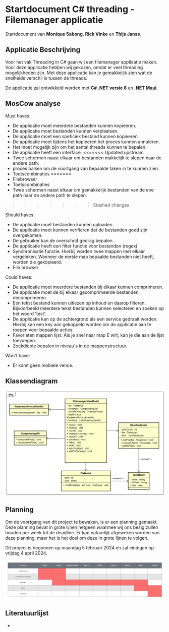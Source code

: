 # Startdocument C# threading - Filemanager applicatie

Startdocument van **Monique Sabong**, **Rick Vinke** en **Thijs Janse**.

## Applicatie Beschrijving
Voor het vak Threading in C# gaan wij een filemanager applicatie maken. Voor deze applicatie hebben wij gekozen, omdat er veel threading mogelijkheden zijn. Met deze applicatie kan je gemakkelijk zien wat de snelheids verschil is tussen de threads. 

De applicatie zal ontwikkeld worden met **C# .NET versie 8** en **.NET Maui**.


## MosCow analyse

Must haves:
- De applicatie moet meerdere bestanden kunnen kopieeren. 
- De applicatie moet bestanden kunnen verplaatsen.
- De applicatie moet een speficiek bestand kunnen kopieeren.
- De applicatie moet tijdens het kopieeren het proces kunnen annuleren.
- Het moet mogelijk zijn om het aantal threads kunnen te bepalen.
- De applicatie heeft een interface.
<<<<<<< Updated upstream
- Twee schermen naast elkaar om bestanden makkelijk te slepen naar de andere path. 
- proces balken om de voortgang van bepaalde taken in te kunnen zien. 
- Toetscombinaties
=======
- Filebrowser
- Toetscombinaties
- Twee schermen naast elkaar om gemakkelijk bestanden van de ene path naar de andere path te slepen. 
>>>>>>> Stashed changes

Should haves:
- De applicatie moet bestanden kunnen uploaden
- De applicatie moet kunnen verifieren dat de bestanden goed zijn overgekomen.
- De gebruiker kan de overschrijf gedrag bepalen.
- De applicatie heeft een filter functie voor bestanden (regex)
- Synchronisatie functie. Hierbij worden twee mappen met elkaar vergeleken. Wanneer de eerste map bepaalde bestanden niet heeft, worden die gekopieerd. 
- File browser

Could haves:

- De applicatie moet meerdere bestanden bij elkaar kunnen comprimeren.
- De applicatie moet de bij elkaar gecomprimeerde bestanden, decomprimeren.
- Een tekst bestand kunnen uitlezen op inhoud en daarop filteren. Bijvoorbeeld meerdere tekst bestanden kunnen selecteren en zoeken op het woord 'test'.
- De applicatie kan op de achtergrond als een service gedraait worden. Hierbij kan een key aan gekoppeld worden om de applicatie aan te roepen voor bepaalde acties.
- Favorieten mappen lijst. Als je snel naar map E wilt, kan je die aan de lijst toevoegen. 
- Zoekdiepte bepalen in niveau's in de mappenstructuur. 

Won't have:

- Er komt geen mobiele versie. 

## Klassendiagram

![Class Diagram](img/classdiagram.png "First Version of the class diagram")


## Planning

Om de voortgang van dit project te bewaken, is er een planning gemaakt. Deze planning bevat in grote lijnen hetgeen waarmee wij ons bezig zullen houden per week tot de deadline. Er kan natuurlijk afgeweken worden van deze planning, maar het is het doel om deze in grote lijnen te volgen.

Dit project is begonnen op maandag 5 februari 2024 en zal eindigen op vrijdag 4 april 2024.

![Planning](img/planning.png "Project planning")

## Literatuurlijst

- 
